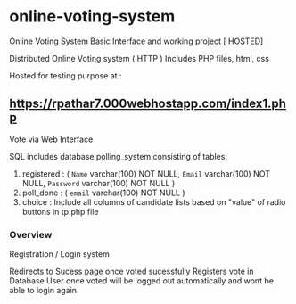 # online-voting-system
Online Voting System Basic Interface and working project [ HOSTED]

Distributed Online Voting system ( HTTP )
Includes PHP files, html, css

Hosted for testing purpose at : <h2>https://rpathar7.000webhostapp.com/index1.php</h2>

Vote via Web Interface

SQL includes database polling_system consisting of tables:
1. registered : (
  `Name` varchar(100) NOT NULL,
  `Email` varchar(100) NOT NULL,
  `Password` varchar(100) NOT NULL
)
2. poll_done : (
  `email` varchar(100) NOT NULL
)
3. choice  : Include all columns of candidate lists based on "value" of radio buttons in tp.php file


<h3>Overview</h3>
Registration / Login system

Redirects to Sucess page once voted sucessfully
Registers vote in Database
User once voted will be logged out automatically and wont be able to login again.

